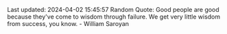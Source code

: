 Last updated: 2024-04-02 15:45:57
Random Quote: Good people are good because they've come to wisdom through failure. We get very little wisdom from success, you know. - William Saroyan